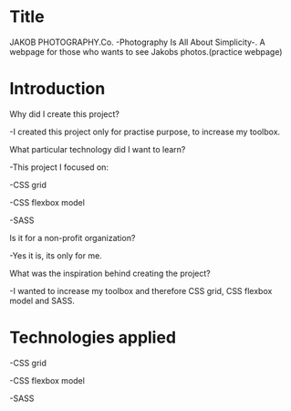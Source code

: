 # Title

JAKOB PHOTOGRAPHY.Co.
-Photography Is All About Simplicity-.
A webpage for those who wants to see Jakobs photos.(practice webpage)

# Introduction

Why did I create this project?

-I created this project only for practise purpose, to increase my toolbox.

What particular technology did I want to learn?

-This project I focused on:

-CSS grid

-CSS flexbox model

-SASS

Is it for a non-profit organization?

-Yes it is, its only for me.

What was the inspiration behind creating the project?

-I wanted to increase my toolbox and therefore CSS grid,
CSS flexbox model and SASS.

# Technologies applied

-CSS grid

-CSS flexbox model

-SASS
